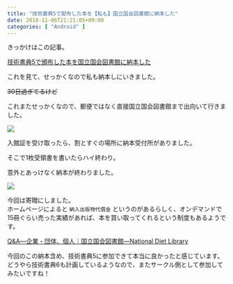 ```yaml
---
title: "技術書典5で配布した本を【私も】国立国会図書館に納本した"
date: 2018-11-06T21:21:05+09:00
categories: [ "Android" ]
---
```


きっかけはこの記事。

[技術書典5で頒布した本を国立国会図書館に納本した](https://note.mu/masuipeo/n/n9bf3b94270ce)

これを見て、せっかくなので私も納本しにいきました。

~~30日過ぎてるけど~~


これまたせっかくなので、郵便ではなく直接国立国会図書館まで出向いて行きました。

![](../../images/2018-11-06/image1.jpg)

入館証を受け取ったら、割とすぐの場所に納本受付所がありました。

そこで1枚受領書を書いたらハイ終わり。

意外とあっけなく納本が終わりました。

![](../../images/2018-11-06/image2.jpg)

今回は寄贈にしました。  
ホームページによると `納入出版物代償金` というのがあるらしく、オンデマンドで15冊ぐらい売った実績があれば、本を買い取ってくれるという制度もあるようです。

[Q&A―企業・団体、個人｜国立国会図書館―National Diet Library](http://www.ndl.go.jp/jp/collect/deposit/qa05.html)

今回のこの納本含め、技術書典5に参加できて本当に良かったと感じています。どうやら技術書典6も計画しているようなので、またサークル側として参加してみたいですね！
